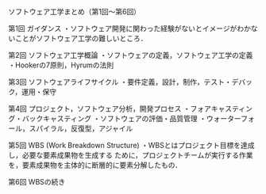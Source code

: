 ソフトウェア工学まとめ（第1回〜第6回）

第1回 ガイダンス
・ソフトウェア開発に関わった経験がないとイメージがわかないことがソフトウェア工学の難しいところ．

第2回 ソフトウェア工学概論
・ソフトウェアの定義，ソフトウェア工学の定義
・Hookerの7原則，Hyrumの法則

第3回 ソフトウェアライフサイクル
・要件定義，設計，制作，テスト・デバック，運用・保守

第4回 プロジェクト，ソフトウェア分析，開発プロセス
・フォアキャスティング・バックキャスティング
・ソフトウェアの評価・品質管理
・ウォーターフォール，スパイラル，反復型，アジャイル

第5回 WBS (Work Breakdown Structure)
・WBSとはプロジェクト目標を達成し，必要な要素成果物を生成する
ために，プロジェクトチームが実行する作業を，要素成果物を主体的に断層的に要素分解したもの．

第6回 WBSの続き
